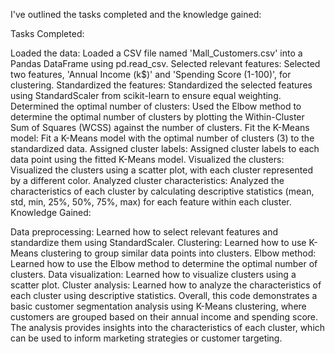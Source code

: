 I've outlined the tasks completed and the knowledge gained:

Tasks Completed:

Loaded the data: Loaded a CSV file named 'Mall_Customers.csv' into a Pandas DataFrame using pd.read_csv.
Selected relevant features: Selected two features, 'Annual Income (k$)' and 'Spending Score (1-100)', for clustering.
Standardized the features: Standardized the selected features using StandardScaler from scikit-learn to ensure equal weighting.
Determined the optimal number of clusters: Used the Elbow method to determine the optimal number of clusters by plotting the Within-Cluster Sum of Squares (WCSS) against the number of clusters.
Fit the K-Means model: Fit a K-Means model with the optimal number of clusters (3) to the standardized data.
Assigned cluster labels: Assigned cluster labels to each data point using the fitted K-Means model.
Visualized the clusters: Visualized the clusters using a scatter plot, with each cluster represented by a different color.
Analyzed cluster characteristics: Analyzed the characteristics of each cluster by calculating descriptive statistics (mean, std, min, 25%, 50%, 75%, max) for each feature within each cluster.
Knowledge Gained:

Data preprocessing: Learned how to select relevant features and standardize them using StandardScaler.
Clustering: Learned how to use K-Means clustering to group similar data points into clusters.
Elbow method: Learned how to use the Elbow method to determine the optimal number of clusters.
Data visualization: Learned how to visualize clusters using a scatter plot.
Cluster analysis: Learned how to analyze the characteristics of each cluster using descriptive statistics.
Overall, this code demonstrates a basic customer segmentation analysis using K-Means clustering, where customers are grouped based on their annual income and spending score. The analysis provides insights into the characteristics of each cluster, which can be used to inform marketing strategies or customer targeting.
